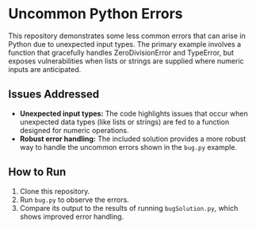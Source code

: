 # Uncommon Python Errors

This repository demonstrates some less common errors that can arise in Python due to unexpected input types. The primary example involves a function that gracefully handles ZeroDivisionError and TypeError, but exposes vulnerabilities when lists or strings are supplied where numeric inputs are anticipated.

## Issues Addressed

- **Unexpected input types:** The code highlights issues that occur when unexpected data types (like lists or strings) are fed to a function designed for numeric operations.
- **Robust error handling:** The included solution provides a more robust way to handle the uncommon errors shown in the `bug.py` example.

## How to Run

1. Clone this repository.
2. Run `bug.py` to observe the errors.
3. Compare its output to the results of running `bugSolution.py`, which shows improved error handling.